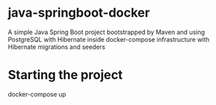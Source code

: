 # java-springboot-docker
A simple Java Spring Boot project bootstrapped by Maven and using PostgreSQL with Hibernate inside docker-compose infrastructure with Hibernate migrations and seeders

# Starting the project
docker-compose up
